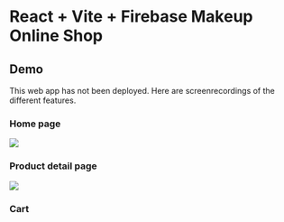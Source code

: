 # React + Vite + Firebase Makeup Online Shop

## Demo

This web app has not been deployed. Here are screenrecordings of the different features.

### Home page
![](https://github.com/juliet-karpah/react-portfolio/blob/main/assets/Vite%20%2B%20React.gif)


### Product detail page
![](https://github.com/juliet-karpah/react-portfolio/blob/main/assets/product-detail.gif)

### Cart

